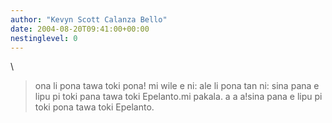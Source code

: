 ```yaml
---
author: "Kevyn Scott Calanza Bello"
date: 2004-08-20T09:41:00+00:00
nestinglevel: 0
---
```

\
> ona li pona tawa toki pona! mi wile e ni: ale li pona tan ni: sina
> pana e lipu pi toki pana tawa toki Epelanto.mi pakala. a a a!sina pana e lipu pi toki pona tawa toki Epelanto.